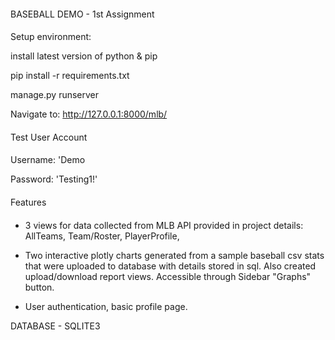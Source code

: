 ####
BASEBALL DEMO - 1st Assignment
####

Setup environment:

install latest version of python & pip 

pip install -r requirements.txt

manage.py runserver

Navigate to: http://127.0.0.1:8000/mlb/


####
Test User Account
####

Username: 'Demo

Password: 'Testing1!'


####
Features
####

- 3 views for data collected from MLB API provided in project details: AllTeams, Team/Roster, PlayerProfile,

- Two interactive plotly charts generated from a sample baseball csv stats that were uploaded to database with details stored in sql. Also created upload/download report views. Accessible through Sidebar "Graphs" button.
 
- User authentication, basic profile page.

DATABASE - SQLITE3
